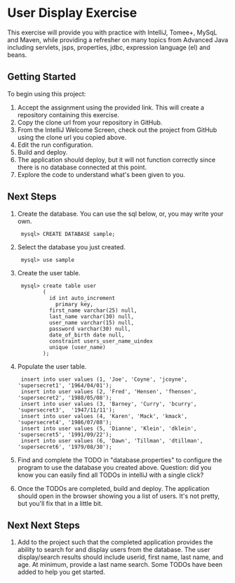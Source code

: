 
# User Display Exercise

This exercise will provide you with practice with IntelliJ, Tomee+, MySqL and Maven, while providing a refresher
on many topics from Advanced Java including servlets, jsps, properties, jdbc, expression language (el) and beans. 

## Getting Started

To begin using this project:

1. Accept the assignment using the provided link. This will create a repository containing this exercise.
2. Copy the clone url from your repository in GitHub.
3. From the IntelliJ Welcome Screen, check out the project from GitHub using the clone url you copied above.
4. Edit the run configuration.
5. Build and deploy.
6. The application should deploy, but it will not function correctly since there is no database connected at this point.
7. Explore the code to understand what's been given to you.


## Next Steps

1. Create the database. You can use the sql below, or, you may write your own.

        mysql> CREATE DATABASE sample;
       
1. Select the database you just created. 

        mysql> use sample
    
1. Create the user table.
    
        mysql> create table user
               (
                 id int auto_increment
                   primary key,
                 first_name varchar(25) null,
                 last_name varchar(30) null,
                 user_name varchar(15) null,
                 password varchar(30) null,
                 date_of_birth date null,
                 constraint users_user_name_uindex
                 unique (user_name)
               );

1. Populate the user table. 

        insert into user values (1, 'Joe', 'Coyne', 'jcoyne', 'supersecret1', '1964/04/01');
        insert into user values (2, 'Fred', 'Hensen', 'fhensen', 'supersecret2', '1988/05/08');
        insert into user values (3, 'Barney', 'Curry', 'bcurry', 'supersecret3',  '1947/11/11');
        insert into user values (4, 'Karen', 'Mack', 'kmack', 'supersecret4', '1986/07/08');
        insert into user values (5, 'Dianne', 'Klein', 'dklein', 'supersecret5', '1991/09/22');
        insert into user values (6, 'Dawn', 'Tillman', 'dtillman', 'supersecret6', '1979/08/30');
        
1. Find and complete the TODO in "database.properties" to configure the program to use the database you created above. Question: did you know you can easily find all TODOs in intelliJ with a single click?

1. Once the TODOs are completed, build and deploy. The application should open in the browser showing you a list of users. It's not pretty, but you'll fix that in a little bit.

## Next Next Steps

1. Add to the project such that the completed application provides the ability to search for and display users from the database. The user display/search results
    should include userid, first name, last name, and age. At minimum, provide a last name search. Some TODOs have been added to help you get started.
